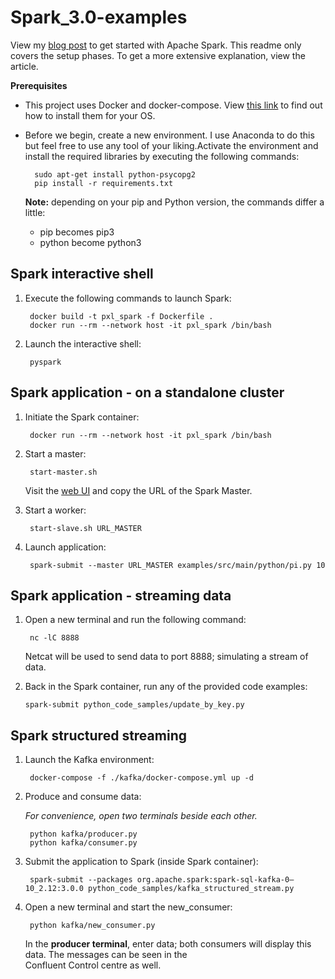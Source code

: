 # Spark_3.0-examples
View my [blog post](https://medium.com/@wesleybos99/structured-streaming-in-spark-3-0-using-kafka-db44cf871d7a?sk=5bd6d88ac86bf0f5489e97549170ebab) to get started with Apache Spark. This readme only covers the setup phases. To get a more extensive explanation, view the article.

**Prerequisites**
* This project uses Docker and docker-compose. View [this link](https://docs.docker.com/compose/install/) to find out how to install them for your OS.

* Before we begin, create a new environment. I use Anaconda to do this but feel free to use any tool of your liking.Activate the environment and install the required libraries by executing the following commands:

        sudo apt-get install python-psycopg2
        pip install -r requirements.txt
  **Note:** depending on your pip and Python version, the commands differ a little:
  * pip becomes pip3
  * python become python3

## Spark interactive shell
1. Execute the following commands to launch Spark:

        docker build -t pxl_spark -f Dockerfile .
        docker run --rm --network host -it pxl_spark /bin/bash
2. Launch the interactive shell:

        pyspark

## Spark application - on a standalone cluster
1. Initiate the Spark container:

        docker run --rm --network host -it pxl_spark /bin/bash
2. Start a master:

        start-master.sh

    Visit the [web UI](http://localhost:8080/) and copy the URL of the Spark Master.        

3. Start a worker:

        start-slave.sh URL_MASTER
4. Launch application:

        spark-submit --master URL_MASTER examples/src/main/python/pi.py 10
       
## Spark application - streaming data
1. Open a new terminal and run the following command:

        nc -lC 8888

    Netcat will be used to send data to port 8888; simulating a stream of data.

2. Back in the Spark container, run any of the provided code examples:

       spark-submit python_code_samples/update_by_key.py

## Spark structured streaming
1. Launch the Kafka environment:

        docker-compose -f ./kafka/docker-compose.yml up -d
2. Produce and consume data:
  
    *For convenience, open two terminals beside each other.*

        python kafka/producer.py
        python kafka/consumer.py
3. Submit the application to Spark (inside Spark container):

        spark-submit --packages org.apache.spark:spark-sql-kafka-0–10_2.12:3.0.0 python_code_samples/kafka_structured_stream.py
4. Open a new terminal and start the new_consumer:

        python kafka/new_consumer.py

    In the **producer terminal**, enter data; both consumers will display this data. The messages can be seen in the  
    Confluent Control centre as well.
